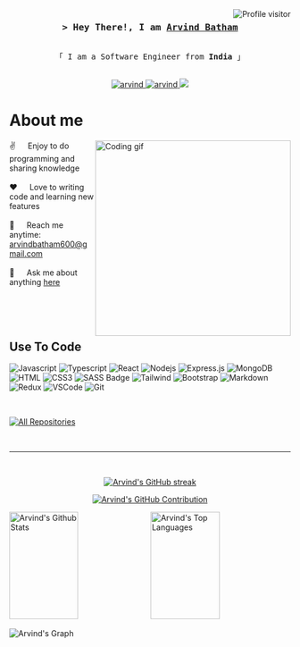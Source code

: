 <a href="https://komarev.com/ghpvc/?username=arvindbatham600">
  <img align="right" src="https://komarev.com/ghpvc/?username=arvindbatham600&label=Visitors&color=0e75b6&style=flat" alt="Profile visitor" />
</a>

<!-- Intro  -->
<h3 align="center">
        <samp>&gt; Hey There!, I am
                <b><a target="_blank" href="https://arvindbatham600.github.io/PortFolio/">Arvind Batham</a></b>
        </samp>
</h3>

<p align="center"> 
  <samp>
    <br>
    「 I am a Software Engineer from <b>India</b> 」
    <br>
    <br>
  </samp>
</p>

<p align="center">
 <a href="https://arvindbatham600.github.io/PortFolio/" target="blank">
  <img src="https://img.shields.io/badge/Website-DC143C?style=for-the-badge&logo=medium&logoColor=white" alt="arvind" />
 </a>
 <a href="https://www.linkedin.com/in/arvindbatham/" target="_blank">
  <img src="https://img.shields.io/badge/LinkedIn-0077B5?style=for-the-badge&logo=linkedin&logoColor=white" alt="arvind"/>
 </a>
 <a href="https://twitter.com/ArvindBatham13" target="_blank">
  <img src="https://img.shields.io/badge/Twitter-1DA1F2?style=for-the-badge&logo=twitter&logoColor=white" />
 </a

</p>
<br />

<!-- About Section -->

# About me

<p>
 <img align="right" width="350" src="/assets/programmer.gif" alt="Coding gif" />
  
 ✌️ &emsp; Enjoy to do programming and sharing knowledge <br/><br/>
 ❤️ &emsp; Love to writing code and learning new features<br/><br/>
 📧 &emsp; Reach me anytime: arvindbatham600@gmail.com<br/><br/>
 💬 &emsp; Ask me about anything [here](https://arvindbatham600.github.io/PortFolio/)

</p>

<br/>
<br/>
<br/>

## Use To Code

![Javascript](https://img.shields.io/badge/Javascript-F0DB4F?style=for-the-badge&labelColor=black&logo=javascript&logoColor=F0DB4F)
![Typescript](https://img.shields.io/badge/Typescript-007acc?style=for-the-badge&labelColor=black&logo=typescript&logoColor=007acc)
![React](https://img.shields.io/badge/-React-61DBFB?style=for-the-badge&labelColor=black&logo=react&logoColor=61DBFB)
![Nodejs](https://img.shields.io/badge/Nodejs-3C873A?style=for-the-badge&labelColor=black&logo=node.js&logoColor=3C873A)
![Express.js](https://img.shields.io/badge/Express.js-000000?style=for-the-badge&logo=express&logoColor=white)
![MongoDB](https://img.shields.io/badge/MongoDB-4EA94B?style=for-the-badge&logo=mongodb&logoColor=white)
![HTML](https://img.shields.io/badge/HTML5-E34F26?style=for-the-badge&logo=html5&logoColor=white)
![CSS3](https://img.shields.io/badge/CSS3-1572B6?style=for-the-badge&logo=css3&logoColor=white)
![SASS Badge](https://img.shields.io/badge/Sass-CC6699?style=for-the-badge&logo=sass&logoColor=white)
![Tailwind](https://img.shields.io/badge/Tailwind_CSS-092749?style=for-the-badge&logo=tailwindcss&logoColor=06B6D4&labelColor=000000)
![Bootstrap](https://img.shields.io/badge/Bootstrap-563D7C?style=for-the-badge&logo=bootstrap&logoColor=white)
![Markdown](https://img.shields.io/badge/Markdown-000000?style=for-the-badge&logo=markdown&logoColor=white)
![Redux](https://img.shields.io/badge/Redux-593D88?style=for-the-badge&logo=redux&logoColor=white)
![VSCode](https://img.shields.io/badge/Visual_Studio-0078d7?style=for-the-badge&logo=visual%20studio&logoColor=white)
![Git](https://img.shields.io/badge/Git-F05032?style=for-the-badge&logo=git&logoColor=white)

<br/>

<p align="left">
  <a href="https://github.com/arvindbatham600?tab=repositories" target="_blank"><img alt="All Repositories" title="All Repositories" src="https://img.shields.io/badge/-All%20Repos-2962FF?style=for-the-badge&logo=koding&logoColor=white"/></a>
</p>

<br/>
<hr/>
<br/>

<p align="center">
  <a href="https://github.com/arvindbatham600">
    <img src="https://github-readme-streak-stats.herokuapp.com/?user=arvindbatham600&theme=radical&border=7F3FBF&background=0D1117" alt="Arvind's GitHub streak"/>
  </a>
</p>

<p align="center">
  <a href="https://github.com/arvindbatham600">
    <img src="https://github-profile-summary-cards.vercel.app/api/cards/profile-details?username=arvindbatham600&theme=radical" alt="Arvind's GitHub Contribution"/>
  </a>
</p>

<a> 
    <a href="https://github.com/arvindbatham600"><img alt="Arvind's Github Stats" src="https://denvercoder1-github-readme-stats.vercel.app/api?username=arvindbatham600&show_icons=true&count_private=true&theme=react&border_color=7F3FBF&bg_color=0D1117&title_color=F85D7F&icon_color=F8D866" height="192px" width="49.5%"/></a>
  <a href="https://github.com/arvindbatham600"><img alt="Arvind's Top Languages" src="https://denvercoder1-github-readme-stats.vercel.app/api/top-langs/?username=arvindbatham600&langs_count=8&layout=compact&theme=react&border_color=7F3FBF&bg_color=0D1117&title_color=F85D7F&icon_color=F8D866" height="192px" width="49.5%"/></a>
  <br/>
</a>

![Arvind's Graph](https://github-readme-activity-graph.vercel.app/graph?username=arvindbatham600&custom_title=Arvind's%20GitHub%20Activity%20Graph&bg_color=0D1117&color=7F3FBF&line=7F3FBF&point=7F3FBF&area_color=FFFFFF&title_color=FFFFFF&area=true)
